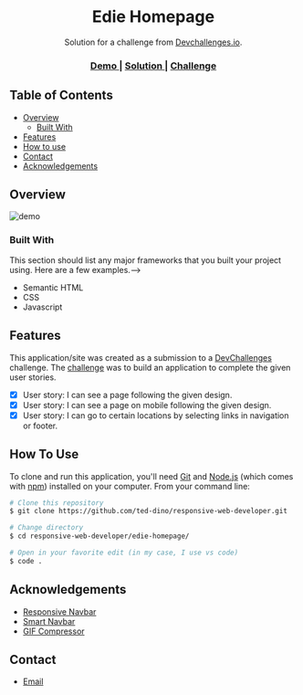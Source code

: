 <h1 align="center">Edie Homepage</h1>

<div align="center">
   Solution for a challenge from  <a href="http://devchallenges.io" target="_blank">Devchallenges.io</a>.
</div>

<div align="center">
  <h3>
    <a href="https://ted-dino.github.io/responsive-web-developer/edie-homepage/">
      Demo
    </a>
    <span> | </span>
    <a href="https://devchallenges.io/solutions/OBY4HrGIEvfL74IqXqF4">
      Solution
    </a>
    <span> | </span>
    <a href="https://devchallenges.io/challenges/xobQBuf8zWWmiYMIAZe0">
      Challenge
    </a>
  </h3>
</div>

## Table of Contents

- [Overview](#overview)
  - [Built With](#built-with)
- [Features](#features)
- [How to use](#how-to-use)
- [Contact](#contact)
- [Acknowledgements](#acknowledgements)

## Overview

![demo](https://user-images.githubusercontent.com/84649871/149305338-15afbb20-15a1-4e8e-ba9d-1a38201cdb49.gif)


### Built With

This section should list any major frameworks that you built your project using. Here are a few examples.-->

- Semantic HTML
- CSS
- Javascript

## Features

This application/site was created as a submission to a [DevChallenges](https://devchallenges.io/challenges) challenge. The [challenge](https://devchallenges.io/challenges/xobQBuf8zWWmiYMIAZe0) was to build an application to complete the given user stories.

- [x] User story: I can see a page following the given design.
- [x] User story: I can see a page on mobile following the given design. 
- [x] User story: I can go to certain locations by selecting links in navigation or footer. 

## How To Use

To clone and run this application, you'll need [Git](https://git-scm.com) and [Node.js](https://nodejs.org/en/download/) (which comes with [npm](http://npmjs.com)) installed on your computer. From your command line:

```bash
# Clone this repository
$ git clone https://github.com/ted-dino/responsive-web-developer.git

# Change directory
$ cd responsive-web-developer/edie-homepage/

# Open in your favorite edit (in my case, I use vs code)
$ code .
```

## Acknowledgements
- [Responsive Navbar](https://www.youtube.com/results?search_query=kevin+powell+navbar)
- [Smart Navbar](https://css-tricks.com/creating-a-smart-navbar-with-vanilla-javascript/)
- [GIF Compressor](https://gifcompressor.com/) 

## Contact

- <a href="mailto:ted23@tutanota.com">Email</a>

